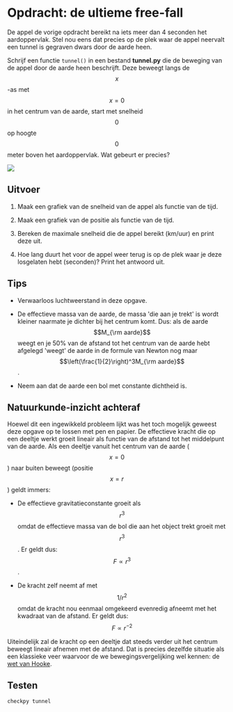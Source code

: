 # Opdracht: de ultieme free-fall

De appel de vorige opdracht bereikt na iets meer dan 4 seconden het aardoppervlak. Stel nou eens dat precies op de plek waar de appel neervalt een tunnel is gegraven dwars door de aarde heen.

Schrijf een functie `tunnel()` in een bestand **tunnel.py** die de beweging van de appel door de aarde heen beschrijft. Deze beweegt langs de $$x$$-as met $$x=0$$ in het centrum van de aarde, start met snelheid $$0$$ op hoogte $$0$$ meter boven het aardoppervlak. Wat gebeurt er precies?
 
![](EarthHole.png)

## Uitvoer

1. Maak een grafiek van de snelheid van de appel als functie van de tijd.

2. Maak een grafiek van de positie als functie van de tijd.

3. Bereken de maximale snelheid die de appel bereikt (km/uur) en print deze uit.

4. Hoe lang duurt het voor de appel weer terug is op de plek waar je deze losgelaten hebt (seconden)? Print het antwoord uit.

## Tips

- Verwaarloos luchtweerstand in deze opgave.

- De effectieve massa van de aarde, de massa 'die aan je trekt' is wordt
  kleiner naarmate je dichter bij het centrum komt. Dus: als de aarde $$M_{\rm
  aarde}$$ weegt en je 50% van de afstand tot het centrum van de aarde hebt
  afgelegd 'weegt' de aarde in de formule van Newton nog maar
  $$\left(\frac{1}{2}\right)^3M_{\rm aarde}$$.

- Neem aan dat de aarde een bol met constante dichtheid is.

## Natuurkunde-inzicht achteraf

Hoewel dit een ingewikkeld probleem lijkt was het toch mogelijk geweest deze opgave op te lossen met pen en papier. De effectieve kracht die op een deeltje werkt groeit lineair als functie van de afstand tot het middelpunt van de aarde. Als een deeltje vanuit het centrum van de aarde ($$x=0$$) naar buiten beweegt (positie $$x=r$$) geldt immers:

  - De effectieve gravitatieconstante groeit als $$r^3$$ omdat de effectieve massa van de bol die aan het object trekt groeit met $$r^3$$. Er geldt dus: $$F\propto r^3$$.

  - De kracht zelf neemt af met $$1/r^2$$ omdat de kracht nou eenmaal omgekeerd evenredig afneemt met het kwadraat van de afstand. Er geldt dus: $$F\propto r^{-2}$$
  
Uiteindelijk zal de kracht op een deeltje dat steeds verder uit het centrum beweegt lineair afnemen met de afstand. Dat is precies dezelfde situatie als een klassieke veer waarvoor de we bewegingsvergelijking wel kennen: de [wet van Hooke](https://nl.wikipedia.org/wiki/Wet_van_Hooke).


## Testen

	checkpy tunnel